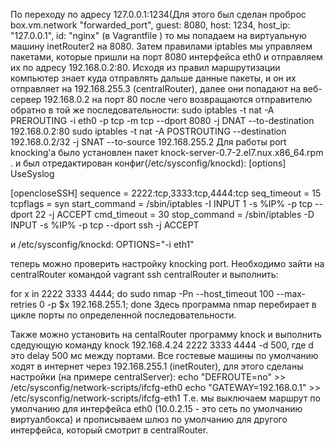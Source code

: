 По переходу по  адресу 127.0.0.1:1234(Для этого был сделан проброс box.vm.network "forwarded_port", guest: 8080, host: 1234, host_ip: "127.0.0.1", id: "nginx" (в Vagrantfile ) то мы попадаем на виртуальную машину inetRouter2 на 8080. Затем правилами iptables мы управляем пакетами, которые пришли на порт 8080 интерфейса eth0 и отправляем их по адресу 192.168.0.2:80. Исходя из правил маршрутизации компьютер знает куда отправлять дальше данные пакеты, и он их отправляет на 192.168.255.3 (centralRouter), далее они попадают на веб-сервер 192.168.0.2 на порт 80 после чего возвращаются отправителю обратно в той же последовательности:
sudo iptables -t nat -A PREROUTING -i eth0 -p tcp -m tcp --dport 8080 -j DNAT --to-destination 192.168.0.2:80
sudo iptables -t nat -A POSTROUTING --destination 192.168.0.2/32 -j SNAT --to-source 192.168.255.2
Для работы port knocking'a было установлен пакет knock-server-0.7-2.el7.nux.x86_64.rpm .
и был отредактирован конфиг(/etc/sysconfig/knockd):
[options]
	UseSyslog

[opencloseSSH]
	sequence      = 2222:tcp,3333:tcp,4444:tcp
	seq_timeout   = 15
	tcpflags      = syn
	start_command = /sbin/iptables -I INPUT 1 -s %IP% -p tcp --dport 22 -j ACCEPT
	cmd_timeout   = 30
	stop_command  = /sbin/iptables -D INPUT -s %IP% -p tcp --dport ssh -j ACCEPT

и /etc/sysconfig/knockd:
OPTIONS="-i eth1"

теперь можно проверить настройку knocking port. Необходимо зайти на centralRouter командой vagrant ssh centralRouter и выполнить:

 for x in 2222 3333 4444; do sudo nmap -Pn --host_timeout 100 --max-retries 0 -p $x 192.168.255.1; done
Здесь программа nmap перебирает в цикле порты по определенной последовательности.

Также можно установить на centalRouter программу knock и выполнить сдедующую команду knock 192.168.4.24 2222 3333 4444 -d 500, где d это delay 500 мс между портами.
Все гостевые машины по умолчанию ходят в интернет через 192.168.255.1 (inetRouter), для этого сделаны настройки (на примере centralServer):
echo "DEFROUTE=no" >> /etc/sysconfig/network-scripts/ifcfg-eth0 
echo "GATEWAY=192.168.0.1" >> /etc/sysconfig/network-scripts/ifcfg-eth1
Т.е. мы выключаем маршрут по умолчанию для интерфейса eth0 (10.0.2.15 - это сеть по умолчанию виртуалбокса) и прописываем шлюз по умолчанию для другого интерфейса, который смотрит в centralRouter.
